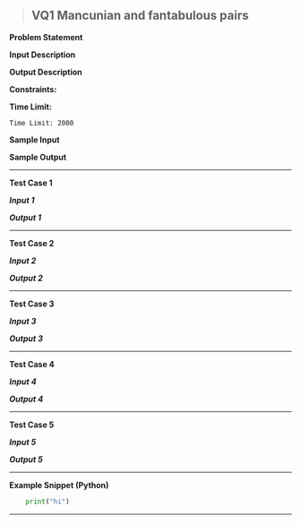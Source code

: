 
> ## VQ1 Mancunian and fantabulous pairs

**Problem Statement**



**Input Description**  


**Output Description**  


**Constraints:**  


**Time Limit:**

    Time Limit: 2000

**Sample Input**


**Sample Output**


<hr/>

**Test Case 1**

***Input 1***


***Output 1***

    

<hr/>

**Test Case 2**

***Input 2***


***Output 2***

    

<hr/>

**Test Case 3**

***Input 3***


***Output 3***

    

<hr/>

**Test Case 4**

***Input 4***


***Output 4***

    

<hr/>

**Test Case 5**

***Input 5***


***Output 5***

    

<hr/>

**Example Snippet (Python)**

```python
    print("hi")
```

<hr/>
